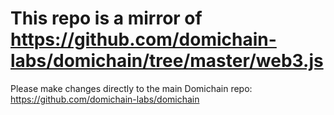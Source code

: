 # This repo is a mirror of https://github.com/domichain-labs/domichain/tree/master/web3.js

Please make changes directly to the main Domichain repo: https://github.com/domichain-labs/domichain
